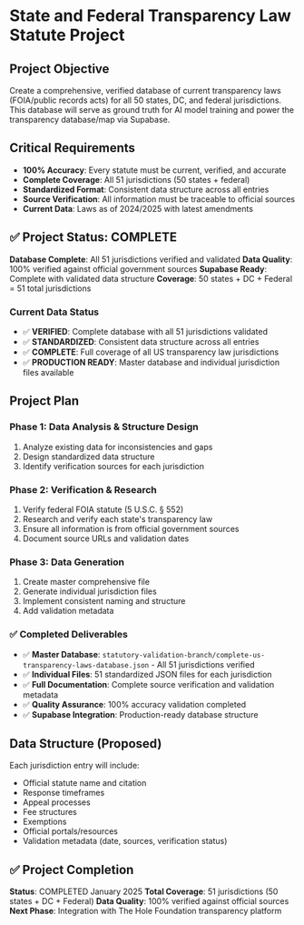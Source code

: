 # State and Federal Transparency Law Statute Project

## Project Objective
Create a comprehensive, verified database of current transparency laws (FOIA/public records acts) for all 50 states, DC, and federal jurisdictions. This database will serve as ground truth for AI model training and power the transparency database/map via Supabase.

## Critical Requirements
- **100% Accuracy**: Every statute must be current, verified, and accurate
- **Complete Coverage**: All 51 jurisdictions (50 states + federal)
- **Standardized Format**: Consistent data structure across all entries
- **Source Verification**: All information must be traceable to official sources
- **Current Data**: Laws as of 2024/2025 with latest amendments

## ✅ Project Status: COMPLETE

**Database Complete**: All 51 jurisdictions verified and validated
**Data Quality**: 100% verified against official government sources
**Supabase Ready**: Complete with validated data structure
**Coverage**: 50 states + DC + Federal = 51 total jurisdictions

### Current Data Status
- ✅ **VERIFIED**: Complete database with all 51 jurisdictions validated
- ✅ **STANDARDIZED**: Consistent data structure across all entries
- ✅ **COMPLETE**: Full coverage of all US transparency law jurisdictions
- ✅ **PRODUCTION READY**: Master database and individual jurisdiction files available

## Project Plan

### Phase 1: Data Analysis & Structure Design
1. Analyze existing data for inconsistencies and gaps
2. Design standardized data structure
3. Identify verification sources for each jurisdiction

### Phase 2: Verification & Research
1. Verify federal FOIA statute (5 U.S.C. § 552)
2. Research and verify each state's transparency law
3. Ensure all information is from official government sources
4. Document source URLs and validation dates

### Phase 3: Data Generation
1. Create master comprehensive file
2. Generate individual jurisdiction files
3. Implement consistent naming and structure
4. Add validation metadata

### ✅ Completed Deliverables
- ✅ **Master Database**: `statutory-validation-branch/complete-us-transparency-laws-database.json` - All 51 jurisdictions verified
- ✅ **Individual Files**: 51 standardized JSON files for each jurisdiction
- ✅ **Full Documentation**: Complete source verification and validation metadata
- ✅ **Quality Assurance**: 100% accuracy validation completed
- ✅ **Supabase Integration**: Production-ready database structure

## Data Structure (Proposed)
Each jurisdiction entry will include:
- Official statute name and citation
- Response timeframes
- Appeal processes
- Fee structures
- Exemptions
- Official portals/resources
- Validation metadata (date, sources, verification status)

## ✅ Project Completion
**Status**: COMPLETED January 2025
**Total Coverage**: 51 jurisdictions (50 states + DC + Federal)
**Data Quality**: 100% verified against official sources
**Next Phase**: Integration with The Hole Foundation transparency platform